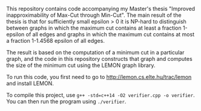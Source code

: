 This repository contains code accompanying my Master's thesis "Improved inapproximability of Max-Cut through Min-Cut".
The main result of the thesis is that for sufficiently small epsilon > 0 it is NP-hard to distinguish between graphs in which the maximum cut contains at least a fraction 1-epsilon of all edges and graphs in which the maximum cut contains at most a fraction 1-1.4568 epsilon of all edges.

The result is based on the computation of a minimum cut in a particular graph, and the code in this repository constructs that graph and computes the size of the minimum cut using the LEMON graph library.

To run this code, you first need to go to http://lemon.cs.elte.hu/trac/lemon and install LEMON.

To compile this project, use `g++ -std=c++14 -O2 verifier.cpp -o verifier`. You can then run the program using `./verifier`.
